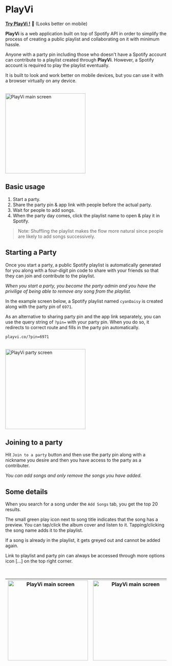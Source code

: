 # PlayVi

[__Try PlayVi !__](https://playvi.co) 🎉 (Looks better on mobile)

__PlayVi__ is a web application built on top of Spotify API in order to simplify the process of creating a public playlist and collaborating on it with minimum hassle.

Anyone with a party pin including those who doesn't have a Spotify account can contribute to a playlist created through __PlayVi__. However, a Spotify account is required to play the playlist eventually.

It is built to look and work better on mobile devices, but you can use it with a browser virtually on any device.

<br/>

<img width="250" alt="PlayVi main screen" src="https://user-images.githubusercontent.com/22943912/62656114-cdf81800-b963-11e9-8790-d783b316b2c7.png">

## __Basic usage__

1) Start a party.
2) Share the party pin & app link with people before the actual party.
3) Wait for people to add songs.
4) When the party day comes, click the playlist name to open & play it in Spotify.

> Note: Shuffling the playlist makes the flow more natural since people are likely to add songs successively.

## __Starting a Party__

Once you start a party, a public Spotify playlist is automatically generated for you along with a four-digit pin code to share with your friends so that they can join and contribute to the playlist.

_When you start a party, you become the party admin and you have the privilige of being able to remove any song from the playlist._

In the example screen below, a Spotify playlist named `cyanDaisy` is created along with the party pin of `6971`.

As an alternative to sharing party pin and the app link separately, you can use the query string of `?pin=` with your party pin. When you do so, it redirects to correct route and fills in the party pin automatically.

`playvi.co/?pin=6971`

<br/>

<img width="250" alt="PlayVi party screen" src="https://user-images.githubusercontent.com/22943912/62656582-ce44e300-b964-11e9-9fb5-a63fed891b2f.png">

## __Joining to a party__

Hit `Join to a party` button and then use the party pin along with a nickname you desire and then you have access to the party as a contributer.

_You can add songs and only remove the songs you have added._

## __Some details__

When you search for a song under the `Add Songs` tab, you get the top 20 results.

The small green play icon next to song title indicates that the song has a preview. You can tap/click the album cover and listen to it. Tapping/clicking the song name adds it to the playlist.

If a song is already in the playlist, it gets greyed out and cannot be added again.

Link to playlist and party pin can always be accessed through more options icon [...] on the top right corner.

<br/>



<img width="250" alt="PlayVi main screen" src="https://user-images.githubusercontent.com/22943912/63462764-ee43ce80-c45b-11e9-8256-b598f5d36aea.png">  |  <img width="250" alt="PlayVi main screen" src="https://user-images.githubusercontent.com/22943912/63462766-ee43ce80-c45b-11e9-9a25-e424d7a7c18c.png">
:-------------------------:|:-------------------------:

